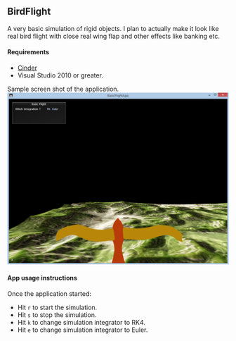 ## BirdFlight
A very basic simulation of rigid objects. I plan to actually make it look like real bird flight
with close real wing flap and other effects like banking etc.

#### Requirements
* [Cinder](http://libcinder.org/)
* Visual Studio 2010 or greater.

Sample screen shot of the application.
<img src="https://github.com/9prady9/BirdFlight/blob/master/BirdFlightReadMeImage.png" width="512"/>

#### App usage instructions
Once the application started:
* Hit `r` to start the simulation.
* Hit `s` to stop the simulation.
* Hit `k` to change simulation integrator to RK4.
* Hit `e` to change simulation integrator to Euler.
